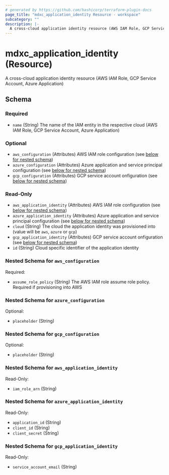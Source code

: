 ```yaml
---
# generated by https://github.com/hashicorp/terraform-plugin-docs
page_title: "mdxc_application_identity Resource - workspace"
subcategory: ""
description: |-
  A cross-cloud application identity resource (AWS IAM Role, GCP Service Account, Azure Application)
---
```


# mdxc_application_identity (Resource)

A cross-cloud application identity resource (AWS IAM Role, GCP Service Account, Azure Application)



<!-- schema generated by tfplugindocs -->
## Schema

### Required

- `name` (String) The name of the IAM entity in the respective cloud (AWS IAM Role, GCP Service Account, Azure Application)

### Optional

- `aws_configuration` (Attributes) AWS IAM role configuration (see [below for nested schema](#nestedatt--aws_configuration))
- `azure_configuration` (Attributes) Azure application and service principal configuration (see [below for nested schema](#nestedatt--azure_configuration))
- `gcp_configuration` (Attributes) GCP service account onfiguration (see [below for nested schema](#nestedatt--gcp_configuration))

### Read-Only

- `aws_application_identity` (Attributes) AWS IAM role configuration (see [below for nested schema](#nestedatt--aws_application_identity))
- `azure_application_identity` (Attributes) Azure application and service principal configuration (see [below for nested schema](#nestedatt--azure_application_identity))
- `cloud` (String) The cloud the application identity was provisioned into (value will be `aws`, `azure` or `gcp`)
- `gcp_application_identity` (Attributes) GCP service account onfiguration (see [below for nested schema](#nestedatt--gcp_application_identity))
- `id` (String) Cloud specific identifier of the application identity

<a id="nestedatt--aws_configuration"></a>
### Nested Schema for `aws_configuration`

Required:

- `assume_role_policy` (String) The AWS IAM role assume role policy. Required if provisioning into AWS


<a id="nestedatt--azure_configuration"></a>
### Nested Schema for `azure_configuration`

Optional:

- `placeholder` (String)


<a id="nestedatt--gcp_configuration"></a>
### Nested Schema for `gcp_configuration`

Optional:

- `placeholder` (String)


<a id="nestedatt--aws_application_identity"></a>
### Nested Schema for `aws_application_identity`

Read-Only:

- `iam_role_arn` (String)


<a id="nestedatt--azure_application_identity"></a>
### Nested Schema for `azure_application_identity`

Read-Only:

- `application_id` (String)
- `client_id` (String)
- `client_secret` (String)


<a id="nestedatt--gcp_application_identity"></a>
### Nested Schema for `gcp_application_identity`

Read-Only:

- `service_account_email` (String)


